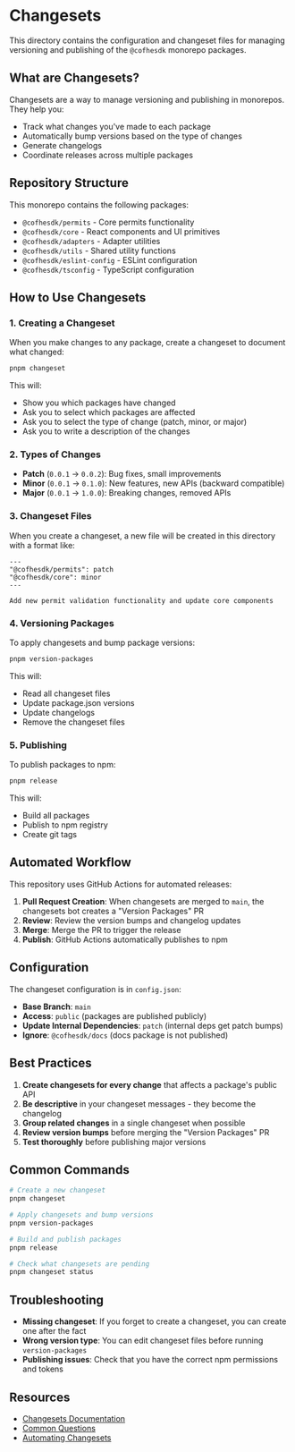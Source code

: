 # Changesets

This directory contains the configuration and changeset files for managing versioning and publishing of the `@cofhesdk` monorepo packages.

## What are Changesets?

Changesets are a way to manage versioning and publishing in monorepos. They help you:

- Track what changes you've made to each package
- Automatically bump versions based on the type of changes
- Generate changelogs
- Coordinate releases across multiple packages

## Repository Structure

This monorepo contains the following packages:

- `@cofhesdk/permits` - Core permits functionality
- `@cofhesdk/core` - React components and UI primitives
- `@cofhesdk/adapters` - Adapter utilities
- `@cofhesdk/utils` - Shared utility functions
- `@cofhesdk/eslint-config` - ESLint configuration
- `@cofhesdk/tsconfig` - TypeScript configuration

## How to Use Changesets

### 1. Creating a Changeset

When you make changes to any package, create a changeset to document what changed:

```bash
pnpm changeset
```

This will:

- Show you which packages have changed
- Ask you to select which packages are affected
- Ask you to select the type of change (patch, minor, or major)
- Ask you to write a description of the changes

### 2. Types of Changes

- **Patch** (`0.0.1` → `0.0.2`): Bug fixes, small improvements
- **Minor** (`0.0.1` → `0.1.0`): New features, new APIs (backward compatible)
- **Major** (`0.0.1` → `1.0.0`): Breaking changes, removed APIs

### 3. Changeset Files

When you create a changeset, a new file will be created in this directory with a format like:

```
---
"@cofhesdk/permits": patch
"@cofhesdk/core": minor
---

Add new permit validation functionality and update core components
```

### 4. Versioning Packages

To apply changesets and bump package versions:

```bash
pnpm version-packages
```

This will:

- Read all changeset files
- Update package.json versions
- Update changelogs
- Remove the changeset files

### 5. Publishing

To publish packages to npm:

```bash
pnpm release
```

This will:

- Build all packages
- Publish to npm registry
- Create git tags

## Automated Workflow

This repository uses GitHub Actions for automated releases:

1. **Pull Request Creation**: When changesets are merged to `main`, the changesets bot creates a "Version Packages" PR
2. **Review**: Review the version bumps and changelog updates
3. **Merge**: Merge the PR to trigger the release
4. **Publish**: GitHub Actions automatically publishes to npm

## Configuration

The changeset configuration is in `config.json`:

- **Base Branch**: `main`
- **Access**: `public` (packages are published publicly)
- **Update Internal Dependencies**: `patch` (internal deps get patch bumps)
- **Ignore**: `@cofhesdk/docs` (docs package is not published)

## Best Practices

1. **Create changesets for every change** that affects a package's public API
2. **Be descriptive** in your changeset messages - they become the changelog
3. **Group related changes** in a single changeset when possible
4. **Review version bumps** before merging the "Version Packages" PR
5. **Test thoroughly** before publishing major versions

## Common Commands

```bash
# Create a new changeset
pnpm changeset

# Apply changesets and bump versions
pnpm version-packages

# Build and publish packages
pnpm release

# Check what changesets are pending
pnpm changeset status
```

## Troubleshooting

- **Missing changeset**: If you forget to create a changeset, you can create one after the fact
- **Wrong version type**: You can edit changeset files before running `version-packages`
- **Publishing issues**: Check that you have the correct npm permissions and tokens

## Resources

- [Changesets Documentation](https://github.com/changesets/changesets)
- [Common Questions](https://github.com/changesets/changesets/blob/main/docs/common-questions.md)
- [Automating Changesets](https://github.com/changesets/changesets/blob/main/docs/automating-changesets.md)
